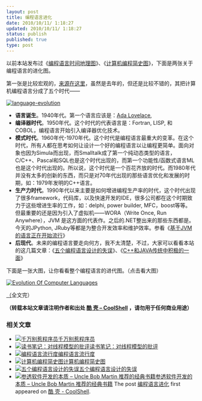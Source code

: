 ```yaml
---
layout: post
title: 编程语言进化
date: 2010/10/11/ 1:18:27
updated: 2010/10/11/ 1:18:27
status: publish
published: true
type: post
---
```



以前本站发布过《[编程语言时间地理图](https://coolshell.cn/articles/1863.html)》、《[计算机编程简史图](https://coolshell.cn/articles/2724.html)》，下面是两张关于编程语言的进化图。


第一张是比较宏观的，[来源在这里](http://techdistrict.kirkk.com/2009/06/17/the-new-era-of-programming-languages/)，虽然是去年的，但还是比较不错的，其把计算机编程语言分成了五个时代——


[![](https://coolshell.cn/wp-content/uploads/2010/10/language-evolution.jpg "language-evolution")](https://coolshell.cn/wp-content/uploads/2010/10/language-evolution.jpg)


* **语言诞生**。1940年代。第一个语言应该是：[Ada Lovelace](http://en.wikipedia.org/wiki/Ada_Lovelace),
* **编译器时代**。1950年代。这个时代的代表语言是：Fortran, LISP, 和 COBOL，编程语言开始引入编译器优化技术。
* **模式时代**。1960年代-1970年代。这个时代是编程语言最重大的变革。在这个时代，所有人都在思考如何让设计一个好的编程语言以让编程更简单。面向对象也因为Simula而出现，而Smalltalk成了第一个纯动态类型的语言，C/C++、Pascal和SQL也是这个时代出现的，而第一个功能性/函数式语言ML也是这个时代出现的。所以说，这个时代是一个百花齐放的时代。而1980年代并没有太多的创新的东西，而只是对70年代出现的那些语言优化和发展的时期，如：1979年发明的C++语言。
* **生产力时代**。1990年代以来主要是如何增进编程生产率的时代，这个时代出现了很多framework，代码库，以及快速开发的IDE，很多公司都在这个时期致力于这些增进生率的工作，如：delphi, power builder, MFC，boost等等。但最重要的还是因为引入了虚拟机——WORA（Write Once, Run Anywhere），JVM 是这方面的代表作。之后的.NET整出来的那些东西都是。今天的JPython, JRuby等都是为整合开发效率和维护效率。参看《[基于JVM的语言正在开始流行](https://coolshell.cn/articles/247.html)》
* **后现代**。未来的编程语言要走向何方，我不太清楚，不过，大家可以看看本站的这几篇文章：《[五个编程语言设计的失误](https://coolshell.cn/articles/2598.html)》、《[C++和JAVA传统中积极的一面](https://coolshell.cn/articles/209.html)》



下面是一张大图，让你看看整个编程语言的进代图。（点击看大图）



[![](https://coolshell.cn/wp-content/uploads/2010/10/EvolutionOfComputerlanguages-1024x727.png "Evolution Of Computer Languages")](https://coolshell.cn/wp-content/uploads/2010/10/EvolutionOfComputerlanguages.png) 


[（](https://coolshell.cn/wp-content/uploads/2010/10/language-evolution.jpg)全文完）




**（转载本站文章请注明作者和出处 [酷 壳 – CoolShell](https://coolshell.cn/) ，请勿用于任何商业用途）**



### 相关文章

* [![千万别惹程序员 ](https://coolshell.cn/wp-content/uploads/2012/02/programming-language-150x150.jpg)](https://coolshell.cn/articles/6639.html)[千万别惹程序员](https://coolshell.cn/articles/6639.html)
* [![读书笔记：对线程模型的批评](https://coolshell.cn/wp-content/plugins/wordpress-23-related-posts-plugin/static/thumbs/14.jpg)](https://coolshell.cn/articles/4626.html)[读书笔记：对线程模型的批评](https://coolshell.cn/articles/4626.html)
* [![编程语言流行度](https://coolshell.cn/wp-content/uploads/2010/12/rank_scatter1-150x150.png)](https://coolshell.cn/articles/3385.html)[编程语言流行度](https://coolshell.cn/articles/3385.html)
* [![计算机编程简史图](https://coolshell.cn/wp-content/uploads/2010/07/aboutprogramming04.eng_-150x150.jpg)](https://coolshell.cn/articles/2724.html)[计算机编程简史图](https://coolshell.cn/articles/2724.html)
* [![五个编程语言设计的失误](https://coolshell.cn/wp-content/plugins/wordpress-23-related-posts-plugin/static/thumbs/22.jpg)](https://coolshell.cn/articles/2598.html)[五个编程语言设计的失误](https://coolshell.cn/articles/2598.html)
* [![参透软件开发的本质 – Uncle Bob Martin 推荐的经典书籍](https://coolshell.cn/wp-content/plugins/wordpress-23-related-posts-plugin/static/thumbs/1.jpg)](https://coolshell.cn/articles/2539.html)[参透软件开发的本质 – Uncle Bob Martin 推荐的经典书籍](https://coolshell.cn/articles/2539.html)
The post [编程语言进化](https://coolshell.cn/articles/3100.html) first appeared on [酷 壳 - CoolShell](https://coolshell.cn).

